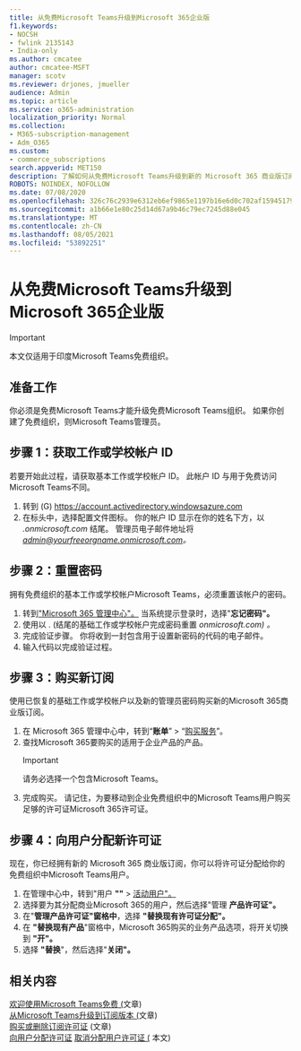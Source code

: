 ```yaml
---
title: 从免费Microsoft Teams升级到Microsoft 365企业版
f1.keywords:
- NOCSH
- fwlink 2135143
- India-only
ms.author: cmcatee
author: cmcatee-MSFT
manager: scotv
ms.reviewer: drjones, jmueller
audience: Admin
ms.topic: article
ms.service: o365-administration
localization_priority: Normal
ms.collection:
- M365-subscription-management
- Adm_O365
ms.custom:
- commerce_subscriptions
search.appverid: MET150
description: 了解如何从免费Microsoft Teams升级到新的 Microsoft 365 商业版订阅。
ROBOTS: NOINDEX, NOFOLLOW
ms.date: 07/08/2020
ms.openlocfilehash: 326c76c2939e6312eb6ef9865e1197b16e6d0c702af1594517913bc3ba7d52f2
ms.sourcegitcommit: a1b66e1e80c25d14d67a9b46c79ec7245d88e045
ms.translationtype: MT
ms.contentlocale: zh-CN
ms.lasthandoff: 08/05/2021
ms.locfileid: "53892251"
---
```

# <a name="upgrade-from-microsoft-teams-free-to-microsoft-365-for-business"></a>从免费Microsoft Teams升级到Microsoft 365企业版

> [!IMPORTANT]
> 本文仅适用于印度Microsoft Teams免费组织。

## <a name="before-you-begin"></a>准备工作

你必须是免费Microsoft Teams才能升级免费Microsoft Teams组织。 如果你创建了免费组织，则Microsoft Teams管理员。

## <a name="step-1-get-your-work-or-school-account-id"></a>步骤 1：获取工作或学校帐户 ID

若要开始此过程，请获取基本工作或学校帐户 ID。 此帐户 ID 与用于免费访问Microsoft Teams不同。

1. 转到 (G) <a href="https://go.microsoft.com/fwlink/p/?linkid=2134797" target="_blank"><https://account.activedirectory.windowsazure.com></a>
2. 在标头中，选择配置文件图标。 你的帐户 ID 显示在你的姓名下方，以 *.onmicrosoft.com* 结尾。
    管理员电子邮件地址将 *admin@yourfreeorgname.onmicrosoft.com。*

## <a name="step-2-reset-your-password"></a>步骤 2：重置密码

拥有免费组织的基本工作或学校帐户Microsoft Teams，必须重置该帐户的密码。

1. 转到<a href="https://go.microsoft.com/fwlink/p/?linkid=2024339" target="_blank">"Microsoft 365 管理中心"。</a> 当系统提示登录时，选择"**忘记密码"。**
2. 使用以 . (结尾的基础工作或学校帐户完成密码重置 *onmicrosoft.com) 。*
3. 完成验证步骤。 你将收到一封包含用于设置新密码的代码的电子邮件。
4. 输入代码以完成验证过程。

## <a name="step-3-buy-your-new-subscription"></a>步骤 3：购买新订阅

使用已恢复的基础工作或学校帐户以及新的管理员密码购买新的Microsoft 365商业版订阅。

1. 在 Microsoft 365 管理中心中，转到“**账单**” > “<a href="https://go.microsoft.com/fwlink/p/?linkid=868433" target="_blank">购买服务</a>”。
2. 查找Microsoft 365要购买的适用于企业产品的产品。
    > [!IMPORTANT]
    > 请务必选择一个包含Microsoft Teams。
3. 完成购买。 请记住，为要移动到企业免费组织中的Microsoft Teams用户购买足够的许可证Microsoft 365许可证。

## <a name="step-4-assign-new-licenses-to-users"></a>步骤 4：向用户分配新许可证

现在，你已经拥有新的 Microsoft 365 商业版订阅，你可以将许可证分配给你的免费组织中Microsoft Teams用户。

1. 在管理中心中，转到"用户 **""**  >  <a href="https://go.microsoft.com/fwlink/p/?linkid=834822" target="_blank">活动用户"。</a>
2. 选择要为其分配商业Microsoft 365的用户，然后选择"管理 **产品许可证"。**
3. 在"**管理产品许可证"窗格中**，选择 **"替换现有许可证分配"。**
4. 在 **"替换现有产品**"窗格中，Microsoft 365购买的业务产品选项，将开关切换到 **"开"。**
5. 选择 **"替换**"，然后选择"**关闭"。**

## <a name="related-content"></a>相关内容

[欢迎使用Microsoft Teams免费 (](https://support.microsoft.com/office/6d79a648-6913-4696-9237-ed13de64ae3c)文章) \
[从Microsoft Teams升级到订阅版本 (](/microsoftteams/upgrade-freemium)文章) \
[购买或删除订阅许可证](../licenses/buy-licenses.md) (文章) \
[向用户分配许可证](../../admin/manage/assign-licenses-to-users.md)
[取消分配用户许可证 (](../../admin/manage/remove-licenses-from-users.md) 本文) 
